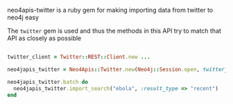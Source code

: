 
neo4apis-twitter is a ruby gem for making importing data from twitter to neo4j easy

The `twitter` gem is used and thus the methods in this API try to match that API as closely as possible

```ruby

twitter_client = Twitter::REST::Client.new ...

neo4japis_twitter = Neo4Apis::Twitter.new(Neo4j::Session.open, twitter_client: twitter_client)

neo4japis_twitter.batch do
  neo4japis_twitter.import_search("ebola", :result_type => "recent")
end

```

